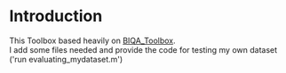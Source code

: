 # Introduction
  This Toolbox based heavily on [BIQA_Toolbox](https://github.com/HuiZeng/BIQA_Toolbox). <br> 
  I add some files needed and provide the code for testing my own dataset ('run evaluating_mydataset.m')

